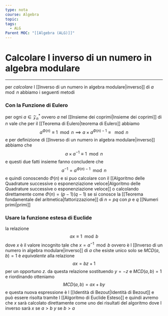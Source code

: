 ```yaml
---
type: nota
course: Algebra
topic: 
tags:
  - ALG
Parent MOC: "[[Algebra (ALG)]]"
---
```

# Calcolare l inverso di un numero in algebra modulare
---
per _calcolare_ l [[Inverso di un numero in algebra modulare|inverso]] di $a\mod n$ abbiamo i seguenti metodi 

### Con la Funzione di Eulero
per ogni $a\in \mathcal{Z}_{n}^{*}$ ovvero $a$ nel [[Insieme dei coprimi|Insieme dei coprimi]] di $n$
vale che per il [[Teorema di Eulero|teorema di Eulero]] abbiamo 
$$a^{\Phi(n)}  \equiv 1 \mod n\implies a \times a^{\Phi(n)-1} \equiv \mod n$$
e per definizione di [[Inverso di un numero in algebra modulare|inverso]] abbiamo che 
$$a\times a^{-1} \equiv 1 \mod n$$
e questi due fatti insieme fanno concludere che 
$$a^{ -1}=a^{\Phi(n)-1} \mod n$$
e quindi conoscendo $\Phi(n)$ e si puo calcolare con il [[Algoritmo delle Quadrature successive o esponenziazione veloce|Algoritmo delle Quadrature successive o esponenziazione veloce]] o calcolando direttamente come $\Phi(n)=(p-1)(q-1)$ se si conosce la [[Teorema fondamentale del aritmetica|fattorizzazione]] di $n=pq$ con $p$ e $q$ [[Numeri primi|primi]] 


### Usare la funzione  estesa di Euclide
la relazione $$ax \equiv 1 \mod b$$dove $x$ è il valore incognito tale che $x = a^{-1} \mod b$  ovvero è l [[Inverso di un numero in algebra modulare|inverso]] di $a$ che esiste unico solo se $MCD(a,b)=1$
è _equivalente_ alla relazione
$$ax =bz+1$$per un opportuno $z$.
da questa relazione sostituendo $y=-z$ e $MCD(a,b)=1$  e riordinando otteniamo $$MCD(a,b)=ax+by $$
 e questa nuova espressione è l [[Identità di Bezout|Identità di Bezout]] e può essere risolta tramite l [[Algoritmo di Euclide Esteso]] e quindi avremo che $x$ sarà calcolato direttamente come uno dei risultati del algoritmo dove l inverso sarà
 $x$ se $a>b$
 $y$ se $b>a$
 